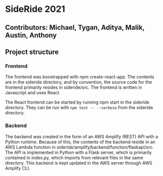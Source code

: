 # SideRide 2021
## Contributors: Michael, Tygan, Aditya, Malik, Austin, Anthony
## Project structure

### Frontend
The frontend was boostrapped with npm create-react-app. The contents are in the sideride directory, and by convention, the source code for the frontend
primarily resides in sideride/src. The frontend is written in Javascript and uses React. 

The React frontend can be started by running npm start in the sideride directory. They can be run with ```npm test -- --verbose``` from the sideride directory.

### Backend
The backend was created in the form of an AWS Amplify (REST) API with a Python runtime. Because of this, the contents of the backend reside in an AWS Lambda function in sideride/amplify/backend/function/flaskapi/src. The API is implemented in Python with a Flask server, which is primarily contained in index.py, which imports from relevant files in the same directory. This backend is kept updated in the AWS server through AWS Amplify CLI.
